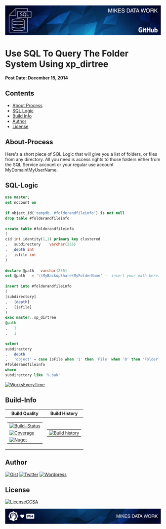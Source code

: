 ![MIKES DATA WORK GIT REPO](https://raw.githubusercontent.com/mikesdatawork/images/master/git_mikes_data_work_banner_01.png "Mikes Data Work")        

# Use SQL To Query The Folder System Using xp_dirtree
**Post Date: December 15, 2014**        



## Contents    
- [About Process](##About-Process)  
- [SQL Logic](#SQL-Logic)  
- [Build Info](#Build-Info)  
- [Author](#Author)  
- [License](#License)       

## About-Process

<p>Here's a short piece of SQL Logic that will give you a list of folders, or files from any directory. All you need is access rights to those folders either from the SQL Service account or your regular use account MyDomain\MyUserName.</p>      


## SQL-Logic
```SQL
use master;
set nocount on
 
if object_id('tempdb..#folderandfileinfo') is not null
drop table #folderandfileinfo
 
create table #folderandfileinfo
(
cid int identity(1,1) primary key clustered
,   subdirectory    varchar(255)
,   depth int
,   isfile int
)
 
declare @path   varchar(255)
set @path   = '\\MyBackupShare\MyFolderName' -- insert your path here.
 
insert into #folderandfileinfo
(
[subdirectory]
,   [depth]
,   [isfile]
)
exec master..xp_dirtree
@path
,   1
,   1
 
select
subdirectory
,   depth
,   'object' = case isFile when '1' then 'File' when '0' then 'Folder' end from
#folderandfileinfo
where
subdirectory like '%.bak'
```


[![WorksEveryTime](https://forthebadge.com/images/badges/60-percent-of-the-time-works-every-time.svg)](https://shitday.de/)

## Build-Info

| Build Quality | Build History |
|--|--|
|<table><tr><td>[![Build-Status](https://ci.appveyor.com/api/projects/status/pjxh5g91jpbh7t84?svg?style=flat-square)](#)</td></tr><tr><td>[![Coverage](https://coveralls.io/repos/github/tygerbytes/ResourceFitness/badge.svg?style=flat-square)](#)</td></tr><tr><td>[![Nuget](https://img.shields.io/nuget/v/TW.Resfit.Core.svg?style=flat-square)](#)</td></tr></table>|<table><tr><td>[![Build history](https://buildstats.info/appveyor/chart/tygerbytes/resourcefitness)](#)</td></tr></table>|

## Author

[![Gist](https://img.shields.io/badge/Gist-MikesDataWork-<COLOR>.svg)](https://gist.github.com/mikesdatawork)
[![Twitter](https://img.shields.io/badge/Twitter-MikesDataWork-<COLOR>.svg)](https://twitter.com/mikesdatawork)
[![Wordpress](https://img.shields.io/badge/Wordpress-MikesDataWork-<COLOR>.svg)](https://mikesdatawork.wordpress.com/)

  
## License
[![LicenseCCSA](https://img.shields.io/badge/License-CreativeCommonsSA-<COLOR>.svg)](https://creativecommons.org/share-your-work/licensing-types-examples/)

![Mikes Data Work](https://raw.githubusercontent.com/mikesdatawork/images/master/git_mikes_data_work_banner_02.png "Mikes Data Work")

